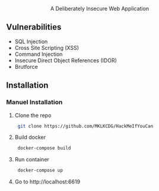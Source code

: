 
  <p align="center">
    A Deliberately Insecure Web Application
  </p>


<!-- Vulnerabilities List -->
## Vulnerabilities

* SQL Injection
* Cross Site Scripting (XSS)
* Command Injection
* Insecure Direct Object References (IDOR)
* Brutforce

<!-- Installation -->
## Installation

### Manuel Installation

1. Clone the repo
   ```sh
    git clone https://github.com/MKLKCDG/HackMeIfYouCan
   ```
2. Build docker 
   ```sh
    docker-compose build 
   ```
3. Run container
   ```sh
    docker-compose up 
   ```
4. Go to http://localhost:6619

